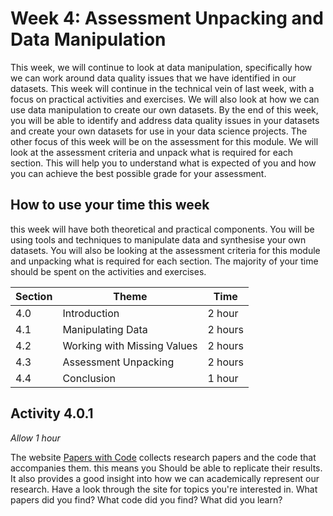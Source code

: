 # Week 4: Assessment Unpacking and Data Manipulation

This week, we will continue to look at data manipulation, specifically how we
can work around data quality issues that we have identified in our datasets.
This week will continue in the technical vein of last week, with a focus on
practical activities and exercises. We will also look at how we can use data
manipulation to create our own datasets. By the end of this week, you will be
able to identify and address data quality issues in your datasets and create
your own datasets for use in your data science projects. The other focus of this
week will be on the assessment for this module. We will look at the assessment
criteria and unpack what is required for each section. This will help you to
understand what is expected of you and how you can achieve the best possible
grade for your assessment.

## How to use your time this week

this week will have both theoretical and practical components. You will be using
tools and techniques to manipulate data and synthesise your own datasets. You
will also be looking at the assessment criteria for this module and unpacking
what is required for each section. The majority of your time should be spent on
the activities and exercises.

| Section | Theme                       | Time    |
| ------- | --------------------------- | ------- |
| 4.0     | Introduction                | 2 hour  |
| 4.1     | Manipulating Data           | 2 hours |
| 4.2     | Working with Missing Values | 2 hours |
| 4.3     | Assessment Unpacking        | 2 hours |
| 4.4     | Conclusion                  | 1 hour  |

## Activity 4.0.1

_Allow 1 hour_

The website [Papers with Code](https://paperswithcode.com/) collects research
papers and the code that accompanies them. this means you Should be able to
replicate their results. It also provides a good insight into how we can
academically represent our research. Have a look through the site for topics
you're interested in. What papers did you find? What code did you find? What did
you learn?
